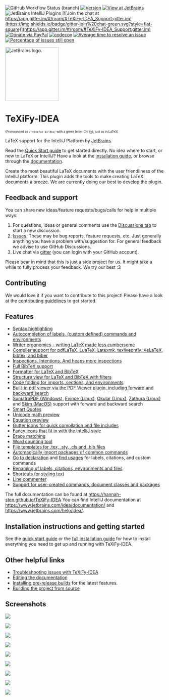 ![GitHub Workflow Status (branch)](https://img.shields.io/github/actions/workflow/status/Hannah-Sten/TeXiFy-IDEA/main.yml?branch=master&style=flat-square)
[![Version](https://img.shields.io/jetbrains/plugin/v/9473-texify-idea.svg?style=flat-square)](https://plugins.jetbrains.com/plugin/9473-texify-idea)
[![View at JetBrains](https://img.shields.io/jetbrains/plugin/d/9473-texify-idea.svg?style=flat-square)](https://plugins.jetbrains.com/plugin/9473-texify-idea)
![JetBrains IntelliJ Plugins](https://img.shields.io/jetbrains/plugin/r/rating/9473-texify-idea?style=flat-square)
[![Join the chat at https://app.gitter.im/#/room/#TeXiFy-IDEA_Support:gitter.im](https://img.shields.io/badge/gitter-join%20chat-green.svg?style=flat-square)](https://app.gitter.im/#/room/#TeXiFy-IDEA_Support:gitter.im)
[![Donate via PayPal](https://img.shields.io/badge/Donate!-PayPal-orange.png?style=flat-square)](https://www.paypal.me/HannahSchellekens)
[![codecov](https://img.shields.io/codecov/c/github/Hannah-Sten/TeXiFy-IDEA/master?style=flat-square)](https://codecov.io/gh/Hannah-Sten/TeXiFy-IDEA)
[![Average time to resolve an issue](http://isitmaintained.com/badge/resolution/Hannah-Sten/TeXiFy-IDEA.svg)](http://isitmaintained.com/project/Hannah-Sten/TeXiFy-IDEA "Average time to resolve an issue")
[![Percentage of issues still open](http://isitmaintained.com/badge/open/Hannah-Sten/TeXiFy-IDEA.svg)](http://isitmaintained.com/project/Hannah-Sten/TeXiFy-IDEA "Percentage of issues still open")

<a href="https://jb.gg/OpenSourceSupport"><img src="https://resources.jetbrains.com/storage/products/company/brand/logos/jetbrains.png" alt="JetBrains logo." width="170"></a>

# TeXiFy-IDEA
<sup><sub>(Pronounced as `/ˈtɛxɪfaɪ aɪˈdɪə/` with a greek letter Chi (χ), just as in LaTeX)</sub></sup>

LaTeX support for the IntelliJ Platform by [JetBrains](https://www.jetbrains.com/).

Read the [Quick Start guide](https://hannah-sten.github.io/TeXiFy-IDEA/quick-start-guide.html) to get started directly.
No idea where to start, or new to LaTeX or IntelliJ? Have a look at the [installation guide](https://hannah-sten.github.io/TeXiFy-IDEA/installation-guide.html), or browse through the [documentation](https://hannah-sten.github.io/TeXiFy-IDEA).

Create the most beautiful LaTeX documents with the user friendliness of the IntelliJ platform.
This plugin adds the tools to make creating LaTeX documents a breeze. We are currently doing our best to develop the plugin.

## Feedback and support
You can share new ideas/feature requests/bugs/calls for help in multiple ways:
1. For questions, ideas or general comments use the [Discussions tab](https://github.com/Hannah-Sten/TeXiFy-IDEA/discussions/categories/q-a) to start a new discussion.
2. [Issues](https://github.com/Hannah-Sten/TeXiFy-IDEA/issues). These may be bug reports, feature requests, etc. Just generally anything you have a problem with/suggestion for. For general feedback we advise to use GitHub Discussions.
3. Live chat via [gitter](https://app.gitter.im/#/room/#TeXiFy-IDEA_Support:gitter.im) (you can login with your GitHub account).

Please bear in mind that this is just a side project for us. It might take a while to fully process your feedback. We try our best :3

## Contributing
We would love it if you want to contribute to this project!
Please have a look at the [contributing guidelines](CONTRIBUTING.md) to get started.

## Features

* [Syntax highlighting](https://hannah-sten.github.io/TeXiFy-IDEA/editor.html#color-scheme)
* [Autocompletion of labels, (custom defined) commands and environments](https://hannah-sten.github.io/TeXiFy-IDEA/code-completion.html)
* [Writer ergonomics - writing LaTeX made less cumbersome](https://www.jetbrains.com/idea/features/)
* [Compiler support for pdfLaTeX, LuaTeX, Latexmk, texliveonfly, XeLaTeX, bibtex, and biber](https://hannah-sten.github.io/TeXiFy-IDEA/run-configuration-settings.html#latex-compilers)
* [Inspections. Intentions. And heaps more inspections](https://hannah-sten.github.io/TeXiFy-IDEA/inspections.html)
* [Full BibTeX support](https://hannah-sten.github.io/TeXiFy-IDEA/bibtex.html)
* [Formatter for LaTeX and BibTeX](https://hannah-sten.github.io/TeXiFy-IDEA/code-formatting.html)
* [Structure view for LaTeX and BibTeX with filters](https://hannah-sten.github.io/TeXiFy-IDEA/code-navigation.html#structure-view)
* [Code folding for imports, sections, and environments](https://hannah-sten.github.io/TeXiFy-IDEA/general.html#code-folding)
* [Built-in pdf viewer via the PDF Viewer plugin, including forward and backward search](https://hannah-sten.github.io/TeXiFy-IDEA/pdf-viewers.html#pdf-viewer-intellij-plugin)
* [SumatraPDF (Windows)](https://hannah-sten.github.io/TeXiFy-IDEA/pdf-viewers.html#sumatrapdf), [Evince (Linux)](https://hannah-sten.github.io/TeXiFy-IDEA/pdf-viewers.html#evince), [Okular (Linux)](https://hannah-sten.github.io/TeXiFy-IDEA/pdf-viewers.html#okular), [Zathura (Linux)](https://hannah-sten.github.io/TeXiFy-IDEA/pdf-viewers.html#zathura) and [Skim (MacOS)](https://hannah-sten.github.io/TeXiFy-IDEA/pdf-viewers.html#skim) support with forward and backward search
* [Smart Quotes](https://hannah-sten.github.io/TeXiFy-IDEA/texify-settings.html#smart-quote-substitution)
* [Unicode math preview](https://hannah-sten.github.io/TeXiFy-IDEA/general.html#unicode-math-preview)
* [Equation preview](https://hannah-sten.github.io/TeXiFy-IDEA/tool-windows.html#equation-preview)
* [Gutter icons for quick compilation and file includes](https://hannah-sten.github.io/TeXiFy-IDEA/running-a-latex-file.html#gutter-icons)
* [Fancy icons that fit in with the IntelliJ style](https://hannah-sten.github.io/TeXiFy-IDEA/editing-a-latex-file.html)
* [Brace matching](https://hannah-sten.github.io/TeXiFy-IDEA/code-completion.html#brace-matching)
* [Word counting tool](https://hannah-sten.github.io/TeXiFy-IDEA/tools.html#word-counting-tool)
* [File templates for .tex, .sty, .cls and .bib files](https://hannah-sten.github.io/TeXiFy-IDEA/editor.html#file-templates)
* [Automagically import packages of common commands](https://hannah-sten.github.io/TeXiFy-IDEA/editing-a-latex-file.html#automatic-package-importing)
* [Go to declaration](https://hannah-sten.github.io/TeXiFy-IDEA/code-navigation.html#go-to-declaration-for-labels-citations-and-commands) and [find usages](https://hannah-sten.github.io/TeXiFy-IDEA/code-navigation.html#find-usages) for labels, citations, and custom commands
* [Renaming of labels, citations, environments and files](https://hannah-sten.github.io/TeXiFy-IDEA/editing-a-latex-file.html#renaming-labels-and-environments)
* [Shortcuts for styling text](https://hannah-sten.github.io/TeXiFy-IDEA/editing-a-latex-file.html#styling-text)
* [Line commenter](https://hannah-sten.github.io/TeXiFy-IDEA/editing-a-latex-file.html#line-commenting)
* [Support for user-created commands, document classes and packages](https://hannah-sten.github.io/TeXiFy-IDEA/editing-a-latex-file.html#support-for-user-defined-commands)

The full documentation can be found at https://hannah-sten.github.io/TeXiFy-IDEA
You can find IntelliJ documentation at https://www.jetbrains.com/idea/documentation/ and https://www.jetbrains.com/help/idea/.

## Installation instructions and getting started

See the [quick start guide](https://hannah-sten.github.io/TeXiFy-IDEA/quick-start-guide.html) or the [full installation guide](https://hannah-sten.github.io/TeXiFy-IDEA/installation-guide.html) for how to install everything you need to get up and running with TeXiFy-IDEA.

## Other helpful links

* [Troubleshooting issues with TeXiFy-IDEA](https://hannah-sten.github.io/TeXiFy-IDEA/troubleshooting.html)
* [Editing the documentation](https://hannah-sten.github.io/TeXiFy-IDEA/contributing-to-the-documentation.html)
* [Installing pre-release builds](https://hannah-sten.github.io/TeXiFy-IDEA/installing-pre-release-builds.html) for the latest features.
* [Building the project from source](https://hannah-sten.github.io/TeXiFy-IDEA/contributing-to-the-source-code.html)

## Screenshots

![](https://plugins.jetbrains.com/files/9473/screenshot_19301.png)

![](https://plugins.jetbrains.com/files/9473/screenshot_19302.png)

![](https://plugins.jetbrains.com/files/9473/screenshot_19303.png)

![](https://plugins.jetbrains.com/files/9473/screenshot_19304.png)

![](https://plugins.jetbrains.com/files/9473/screenshot_19305.png)

![](https://plugins.jetbrains.com/files/9473/screenshot_19306.png)

![](https://plugins.jetbrains.com/files/9473/screenshot_19307.png)

![](https://plugins.jetbrains.com/files/9473/screenshot_19308.png)

![](https://plugins.jetbrains.com/files/9473/screenshot_19309.png)
